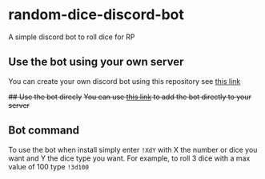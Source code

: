 # random-dice-discord-bot
A simple discord bot to roll dice for RP

## Use the bot using your own server
You can create your own discord bot using this repository see [this link](https://www.sitepoint.com/discord-bot-node-js/)

~~## Use the bot direcly~~
~~You can use [this link](https://discord.com/oauth2/authorize?client_id=831282098462523462&scope=bot&permissions=3072) to add the bot directly to your server~~

## Bot command
To use the bot when install simply enter `!XdY` with X the number or dice you want and Y the dice type you want. For example, to roll 3 dice with a max value of 100 type `!3d100`
